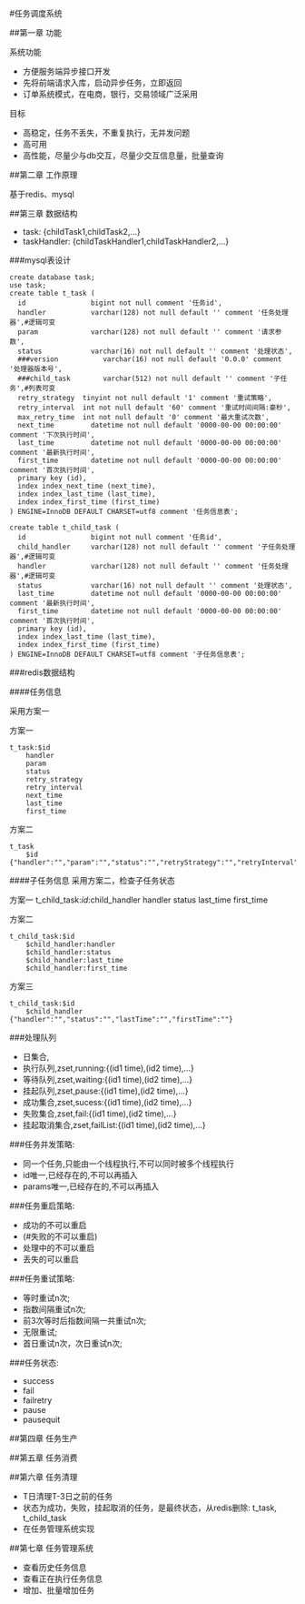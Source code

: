 #任务调度系统

##第一章 功能

系统功能

- 方便服务端异步接口开发
- 先将前端请求入库，启动异步任务，立即返回
- 订单系统模式，在电商，银行，交易领域广泛采用

目标

- 高稳定，任务不丢失，不重复执行，无并发问题
- 高可用
- 高性能，尽量少与db交互，尽量少交互信息量，批量查询

##第二章 工作原理

基于redis、mysql

##第三章 数据结构

- task: {childTask1,childTask2,...}
- taskHandler: {childTaskHandler1,childTaskHandler2,...}

###mysql表设计

    create database task;
    use task;
    create table t_task (
      id                bigint not null comment '任务id',
      handler           varchar(128) not null default '' comment '任务处理器',#逻辑可变
      param             varchar(128) not null default '' comment '请求参数',
      status            varchar(16) not null default '' comment '处理状态',
      ###version           varchar(16) not null default '0.0.0' comment '处理器版本号',
      ###child_task        varchar(512) not null default '' comment '子任务',#列表可变
      retry_strategy  tinyint not null default '1' comment '重试策略',
      retry_interval  int not null default '60' comment '重试时间间隔:豪秒',
      max_retry_time  int not null default '0' comment '最大重试次数',
      next_time         datetime not null default '0000-00-00 00:00:00' comment '下次执行时间',
      last_time         datetime not null default '0000-00-00 00:00:00' comment '最新执行时间',
      first_time        datetime not null default '0000-00-00 00:00:00' comment '首次执行时间',
      primary key (id),
      index index_next_time (next_time),
      index index_last_time (last_time),
      index index_first_time (first_time)
    ) ENGINE=InnoDB DEFAULT CHARSET=utf8 comment '任务信息表';

    create table t_child_task (
      id                bigint not null comment '任务id',
      child_handler     varchar(128) not null default '' comment '子任务处理器',#逻辑可变
      handler           varchar(128) not null default '' comment '任务处理器',#逻辑可变
      status            varchar(16) not null default '' comment '处理状态',
      last_time         datetime not null default '0000-00-00 00:00:00' comment '最新执行时间',
      first_time        datetime not null default '0000-00-00 00:00:00' comment '首次执行时间',
      primary key (id),
      index index_last_time (last_time),
      index index_first_time (first_time)
    ) ENGINE=InnoDB DEFAULT CHARSET=utf8 comment '子任务信息表';

###redis数据结构

####任务信息

采用方案一

方案一

	t_task:$id
        handler
        param
        status
        retry_strategy
        retry_interval
        next_time
        last_time
        first_time

方案二

    t_task
        $id {"handler":"","param":"","status":"","retryStrategy":"","retryInterval":"","nextTime":"","lastTime":"","firstTime":""}


####子任务信息
采用方案二，检查子任务状态

方案一
    t_child_task:$id:$child_handler
        handler
        status
        last_time
        first_time

方案二

    t_child_task:$id
        $child_handler:handler
        $child_handler:status
        $child_handler:last_time
        $child_handler:first_time

方案三

    t_child_task:$id
        $child_handler {"handler":"","status":"","lastTime":"","firstTime":""}


###处理队列

- 日集合,
- 执行队列,zset,running:{(id1 time),(id2 time),...}
- 等待队列,zset,waiting:{(id1 time),(id2 time),...}
- 挂起队列,zset,pause:{(id1 time),(id2 time),...}
- 成功集合,zset,sucess:{(id1 time),(id2 time),...}
- 失败集合,zset,fail:{(id1 time),(id2 time),...}
- 挂起取消集合,zset,failList:{(id1 time),(id2 time),...}

###任务并发策略:

- 同一个任务,只能由一个线程执行,不可以同时被多个线程执行
- id唯一,已经存在的,不可以再插入
- params唯一,已经存在的,不可以再插入

###任务重启策略:

- 成功的不可以重启
- (#失败的不可以重启)
- 处理中的不可以重启
- 丢失的可以重启

###任务重试策略:

- 等时重试n次;
- 指数间隔重试n次;
- 前3次等时后指数间隔一共重试n次;
- 无限重试;
- 首日重试n次，次日重试n次;

###任务状态:

- success
- fail
- failretry
- pause
- pausequit


##第四章 任务生产

##第五章 任务消费

##第六章 任务清理

- T日清理T-3日之前的任务
- 状态为成功，失败，挂起取消的任务，是最终状态，从redis删除: t_task, t_child_task
- 在任务管理系统实现

##第七章 任务管理系统

- 查看历史任务信息
- 查看正在执行任务信息
- 增加、批量增加任务

